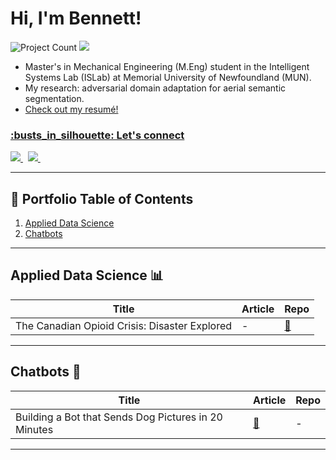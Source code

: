 <h1>Hi, I'm Bennett!</h1>

![Project Count](https://komarev.com/ghpvc/?username=bempt&color=2ea44f) ![](https://img.shields.io/static/v1?label=Project+count&message=2&color=2ea44f)

- Master's in Mechanical Engineering (M.Eng) student in the Intelligent Systems Lab (ISLab) at Memorial University of Newfoundland (MUN).
- My research: adversarial domain adaptation for aerial semantic segmentation.
- <a href="https://github.com/bempt/resume/blob/main/Resume_Bennett_Newhook.pdf">Check out my resumé!
  
<h3> :busts_in_silhouette: Let's connect</h3>
<div>
    <a href="https://www.linkedin.com/in/bennett-newhook/" target="_blank">
        <img src="https://img.shields.io/badge/LinkedIn-0077B5?style=for-the-badge&logo=linkedin&logoColor=white">
    </a>&nbsp
    <a href="https://medium.com/@bennettnewhook/" target="_blank">
        <img src="https://img.shields.io/badge/Medium-12100E?style=for-the-badge&logo=medium&logoColor=white">
    </a>&nbsp
</div>

<!-- [![GitHub stats](https://github-readme-stats.vercel.app/api?username=bempt)](https://github.com/bempt) -->

___

## :book: Portfolio Table of Contents

1.  [Applied Data Science](#applied-data-science)
2.  [Chatbots](#chatbots)


___
<a name="applied-data-science"></a>
## Applied Data Science :bar_chart:
| Title | Article | Repo |
| --- | --- | --- |
| The Canadian Opioid Crisis: Disaster Explored | - | [:link:](https://github.com/bempt/Opioids-in-Canada-EDA) |


___
<a name="chatbots"></a>
## Chatbots :robot:
| Title | Article | Repo |
| --- | --- | --- |
| Building a Bot that Sends Dog Pictures in 20 Minutes | [:link:](https://medium.com/a-chatbots-life/building-a-bot-that-sends-dog-pictures-in-20-minutes-b2e2fbee0823)  | - |

___

  






<!--
| Placeholder | [:link:](article_link) | [:link:](github_link) |
<a name=" "></a>
-->
